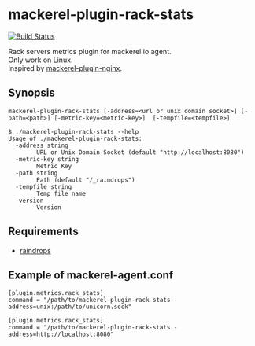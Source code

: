 # mackerel-plugin-rack-stats

[![Build Status](https://travis-ci.org/tkuchiki/mackerel-plugin-rack-stats.svg?branch=master)](https://travis-ci.org/tkuchiki/mackerel-plugin-rack-stats)

Rack servers metrics plugin for mackerel.io agent.  
Only work on Linux.  
Inspired by [mackerel-plugin-nginx](https://github.com/mackerelio/mackerel-agent-plugins/tree/master/mackerel-plugin-nginx).

## Synopsis

```shell
mackerel-plugin-rack-stats [-address=<url or unix domain socket>] [-path=<path>] [-metric-key=<metric-key>]  [-tempfile=<tempfile>]
```

```shell
$ ./mackerel-plugin-rack-stats --help
Usage of ./mackerel-plugin-rack-stats:
  -address string
        URL or Unix Domain Socket (default "http://localhost:8080")
  -metric-key string
        Metric Key
  -path string
        Path (default "/_raindrops")
  -tempfile string
        Temp file name
  -version
        Version
```

## Requirements

- [raindrops](https://rubygems.org/gems/raindrops)

## Example of mackerel-agent.conf

```
[plugin.metrics.rack_stats]
command = "/path/to/mackerel-plugin-rack-stats -address=unix:/path/to/unicorn.sock"
```

```
[plugin.metrics.rack_stats]
command = "/path/to/mackerel-plugin-rack-stats -address=http://localhost:8080"
```

